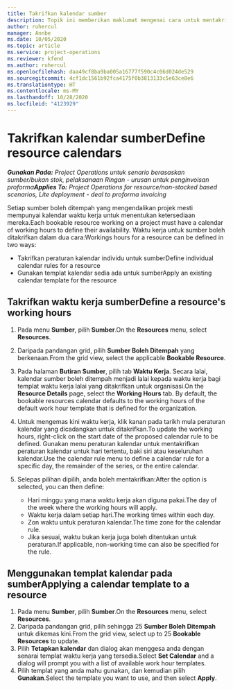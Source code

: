 ```yaml
---
title: Takrifkan kalendar sumber
description: Topik ini memberikan maklumat mengenai cara untuk mentakrifkan kalendar waktu kerja untuk sumber dalam Project Operations.
author: ruhercul
manager: Annbe
ms.date: 10/05/2020
ms.topic: article
ms.service: project-operations
ms.reviewer: kfend
ms.author: ruhercul
ms.openlocfilehash: daa49cf8ba9ba005a16777f590c4c06d024de529
ms.sourcegitcommit: 4cf1dc1561b92fca4175f0b3813133c5e63ce8e6
ms.translationtype: HT
ms.contentlocale: ms-MY
ms.lasthandoff: 10/28/2020
ms.locfileid: "4123929"
---
```

# <a name="define-resource-calendars"></a><span data-ttu-id="239f5-103">Takrifkan kalendar sumber</span><span class="sxs-lookup"><span data-stu-id="239f5-103">Define resource calendars</span></span>

<span data-ttu-id="239f5-104">_**Gunakan Pada:** Project Operations untuk senario berasaskan sumber/bukan stok, pelaksanaan Ringan - urusan untuk penginvoisan proforma_</span><span class="sxs-lookup"><span data-stu-id="239f5-104">_**Applies To:** Project Operations for resource/non-stocked based scenarios, Lite deployment - deal to proforma invoicing_</span></span>

<span data-ttu-id="239f5-105">Setiap sumber boleh ditempah yang mengendalikan projek mesti mempunyai kalendar waktu kerja untuk menentukan ketersediaan mereka.</span><span class="sxs-lookup"><span data-stu-id="239f5-105">Each bookable resource working on a project must have a calendar of working hours to define their availability.</span></span> <span data-ttu-id="239f5-106">Waktu kerja untuk sumber boleh ditakrifkan dalam dua cara:</span><span class="sxs-lookup"><span data-stu-id="239f5-106">Workings hours for a resource can be defined in two ways:</span></span> 

   - <span data-ttu-id="239f5-107">Takrifkan peraturan kalendar individu untuk sumber</span><span class="sxs-lookup"><span data-stu-id="239f5-107">Define individual calendar rules for a resource</span></span>
   - <span data-ttu-id="239f5-108">Gunakan templat kalendar sedia ada untuk sumber</span><span class="sxs-lookup"><span data-stu-id="239f5-108">Apply an existing calendar template for the resource</span></span>

## <a name="define-a-resources-working-hours"></a><span data-ttu-id="239f5-109">Takrifkan waktu kerja sumber</span><span class="sxs-lookup"><span data-stu-id="239f5-109">Define a resource's working hours</span></span>

1. <span data-ttu-id="239f5-110">Pada menu **Sumber**, pilih **Sumber**.</span><span class="sxs-lookup"><span data-stu-id="239f5-110">On the **Resources** menu, select **Resources**.</span></span>
2. <span data-ttu-id="239f5-111">Daripada pandangan grid, pilih **Sumber Boleh Ditempah** yang berkenaan.</span><span class="sxs-lookup"><span data-stu-id="239f5-111">From the grid view, select the applicable **Bookable Resource**.</span></span>
3. <span data-ttu-id="239f5-112">Pada halaman **Butiran Sumber**, pilih tab **Waktu Kerja**. Secara lalai, kalendar sumber boleh ditempah menjadi lalai kepada waktu kerja bagi templat waktu kerja lalai yang ditakrifkan untuk organisasi.</span><span class="sxs-lookup"><span data-stu-id="239f5-112">On the **Resource Details** page, select the **Working Hours** tab. By default, the bookable resources calendar defaults to the working hours of the default work hour template that is defined for the organization.</span></span>
4. <span data-ttu-id="239f5-113">Untuk mengemas kini waktu kerja, klik kanan pada tarikh mula peraturan kalendar yang dicadangkan untuk ditakrifkan.</span><span class="sxs-lookup"><span data-stu-id="239f5-113">To update the working hours, right-click on the start date of the proposed calendar rule to be defined.</span></span> <span data-ttu-id="239f5-114">Gunakan menu peraturan kalendar untuk mentakrifkan peraturan kalendar untuk hari tertentu, baki siri atau keseluruhan kalendar.</span><span class="sxs-lookup"><span data-stu-id="239f5-114">Use the calendar rule menu to define a calendar rule for a specific day, the remainder of the series, or the entire calendar.</span></span>
5. <span data-ttu-id="239f5-115">Selepas pilihan dipilih, anda boleh mentakrifkan:</span><span class="sxs-lookup"><span data-stu-id="239f5-115">After the option is selected, you can then define:</span></span>

    - <span data-ttu-id="239f5-116">Hari minggu yang mana waktu kerja akan diguna pakai.</span><span class="sxs-lookup"><span data-stu-id="239f5-116">The day of the week where the working hours will apply.</span></span>
    - <span data-ttu-id="239f5-117">Waktu kerja dalam setiap hari.</span><span class="sxs-lookup"><span data-stu-id="239f5-117">The working times within each day.</span></span>
    - <span data-ttu-id="239f5-118">Zon waktu untuk peraturan kalendar.</span><span class="sxs-lookup"><span data-stu-id="239f5-118">The time zone for the calendar rule.</span></span>
    - <span data-ttu-id="239f5-119">Jika sesuai, waktu bukan kerja juga boleh ditentukan untuk peraturan.</span><span class="sxs-lookup"><span data-stu-id="239f5-119">If applicable, non-working time can also be specified for the rule.</span></span>

## <a name="applying-a-calendar-template-to-a-resource"></a><span data-ttu-id="239f5-120">Menggunakan templat kalendar pada sumber</span><span class="sxs-lookup"><span data-stu-id="239f5-120">Applying a calendar template to a resource</span></span>

1. <span data-ttu-id="239f5-121">Pada menu **Sumber**, pilih **Sumber**.</span><span class="sxs-lookup"><span data-stu-id="239f5-121">On the **Resources** menu, select **Resources**.</span></span>
2. <span data-ttu-id="239f5-122">Daripada pandangan grid, pilih sehingga 25 **Sumber Boleh Ditempah** untuk dikemas kini.</span><span class="sxs-lookup"><span data-stu-id="239f5-122">From the grid view, select up to 25 **Bookable Resources** to update.</span></span>
3. <span data-ttu-id="239f5-123">Pilih **Tetapkan kalendar** dan dialog akan menggesa anda dengan senarai templat waktu kerja yang tersedia.</span><span class="sxs-lookup"><span data-stu-id="239f5-123">Select **Set Calendar** and a dialog will prompt you with a list of available work hour templates.</span></span>
4. <span data-ttu-id="239f5-124">Pilih templat yang anda mahu gunakan, dan kemudian pilih **Gunakan**.</span><span class="sxs-lookup"><span data-stu-id="239f5-124">Select the template you want to use, and then select **Apply**.</span></span>
